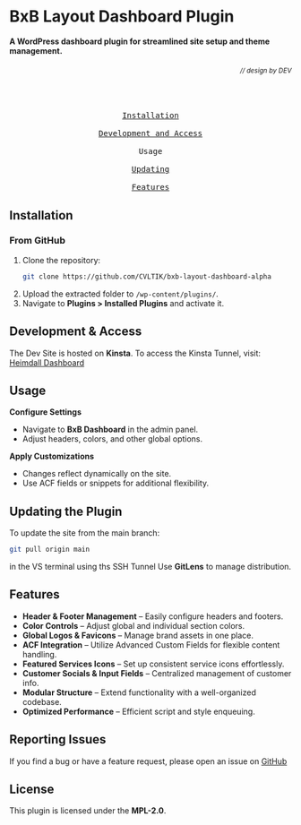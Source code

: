 # BxB Layout Dashboard Plugin

**A WordPress dashboard plugin for streamlined site setup and theme management.**

###### <div align="right"><a id=-design-by-t2></a><sub>// design by DEV</sub></div>

<div align="center"><br>
<a href="#installation"><kbd>   <br>  Installation  <br>   </kbd></a>
<a href="#access"><kbd>   <br>  Development and Access  <br>   </kbd></a
<a href="#usage"><kbd>   <br>  Usage <br>   </kbd></a>
<a href="#updating"><kbd>   <br>  Updating  <br>   </kbd></a>
<a href="#features"><kbd>   <br>  Features <br>   </kbd></a>
</div>
<a id="installation"></a>

## Installation

### From GitHub

1. Clone the repository:
   ```sh
   git clone https://github.com/CVLTIK/bxb-layout-dashboard-alpha
   ```
2. Upload the extracted folder to `/wp-content/plugins/`.
3. Navigate to **Plugins > Installed Plugins** and activate it.

<a id="access"></a>

## Development & Access

The Dev Site is hosted on **Kinsta**.
To access the Kinsta Tunnel, visit:
[Heimdall Dashboard](https://my.kinsta.com/sites/details/4a83a403-56dd-430c-81d5-f3985a180ea4/03d0928d-4ed1-432c-a63c-c0e70925f05f?idCompany=8e1ab945-725e-425f-8819-f55d846b58a3)

<a id="usage"></a>

## Usage

**Configure Settings**

* Navigate to **BxB Dashboard** in the admin panel.
* Adjust headers, colors, and other global options.

**Apply Customizations**

* Changes reflect dynamically on the site.
* Use ACF fields or snippets for additional flexibility.

<a id="updating"></a>

## Updating the Plugin

To update the site from the main branch:

```sh
git pull origin main
```

in the VS terminal using ths SSH Tunnel
Use **GitLens** to manage distribution.

<a id="features"></a>

## Features

* **Header & Footer Management** – Easily configure headers and footers.
* **Color Controls** – Adjust global and individual section colors.
* **Global Logos & Favicons** – Manage brand assets in one place.
* **ACF Integration** – Utilize Advanced Custom Fields for flexible content handling.
* **Featured Services Icons** – Set up consistent service icons effortlessly.
* **Customer Socials & Input Fields** – Centralized management of customer info.
* **Modular Structure** – Extend functionality with a well-organized codebase.
* **Optimized Performance** – Efficient script and style enqueuing.

## Reporting Issues

If you find a bug or have a feature request, please open an issue on [GitHub](https://github.com/CVLTIK/BxB-Layout-Dashboard/issues)

## License

This plugin is licensed under the **MPL-2.0**.
